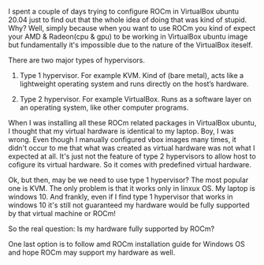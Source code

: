 I spent a couple of days trying to configure ROCm in VirtualBox ubuntu 20.04 just to find out that the whole idea of doing that was kind of stupid.
Why? Well, simply because when you want to use ROCm you kind of expect your AMD & Radeon(cpu & gpu) to be working in VirtualBox ubuntu image but fundamentally it's impossible due to the nature of the VirtualBox iteself.

There are two major types of hypervisors.

1) Type 1 hypervisor. For example KVM. Kind of (bare metal), acts like a lightweight operating system and runs directly on the host’s hardware.

2) Type 2 hypervisor. For example VirtualBox. Runs as a software layer on an operating system, like other computer programs.

When I was installing all these ROCm related packages in VirtualBox ubuntu, I thought that my virtual hardware is identical to my laptop. Boy, I was wrong. Even though I manually configured vbox images many times, it didn't occur to me
that what was created as virtual hardware was not what I expected at all. It's just not the feature of type 2 hypervisors to allow host to cofigure its virtual hardware. So it comes with predefined virtual hardware.

Ok, but then, may be we need to use type 1 hypervisor? The most popular one is KVM. The only problem is that it works only in linxux OS. My laptop is windows 10. And frankly, even if I find type 1 hypervisor that works in windows 10 it's still not guaranteed
my hardware would be fully supported by that virtual machine or ROCm!

So the real question: Is my hardware fully supported by ROCm?

One last option is to follow amd ROCm installation guide for Windows OS and hope ROCm may support my hardware as well.
